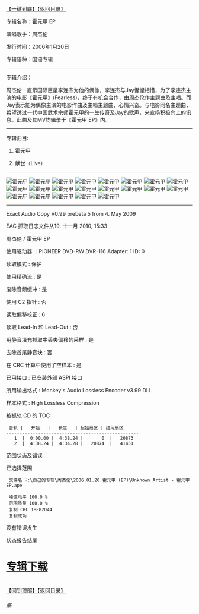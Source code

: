 [【一键到底】](#底)[【返回目录】](/README.md)

专辑名称：霍元甲 EP

演唱歌手：周杰伦

发行时间：2006年1月20日

专辑语种：国语专辑

------------
专辑介绍：

周杰伦一直示国际巨星李连杰为他的偶像，李连杰与Jay惺惺相惜，为了李连杰主演的电影《霍元甲》(Fearless)，终于有机会合作，由周杰伦作主题曲及主唱。而Jay表示能为偶像主演的电影作曲及主唱主题曲，心情兴奋。与电影同名主题曲，希望透过一代中国武术宗师霍元甲的一生传奇及Jay的歌声，来宣扬积极向上的讯息。此曲及其MV均辑录于《霍元甲 EP》内。 

------------
专辑曲目: 

01. 霍元甲

02. 献世（Live） 

------------
![霍元甲]( https://www.nsaimg.com/2020/04/18/0d8988677afe4.jpg  "霍元甲的介绍")
![霍元甲]( https://www.nsaimg.com/2020/04/18/baff2b3a423c0.jpg  "霍元甲的介绍")
![霍元甲]( https://www.nsaimg.com/2020/04/18/d18ee1ea10e3c.jpg  "霍元甲的介绍")
![霍元甲]( https://www.nsaimg.com/2020/04/18/faeab6da23cdb.jpg  "霍元甲的介绍")
![霍元甲]( https://www.nsaimg.com/2020/04/18/a67486c5d3d1e.jpg  "霍元甲的介绍")
![霍元甲]( https://www.nsaimg.com/2020/04/18/c69aad6d2ffe1.jpg  "霍元甲的介绍")
![霍元甲]( https://www.nsaimg.com/2020/04/18/336a7dcca37ba.jpg  "霍元甲的介绍")
![霍元甲]( https://www.nsaimg.com/2020/04/18/86174d5372b1b.jpg  "霍元甲的介绍")
![霍元甲]( https://www.nsaimg.com/2020/04/18/0dcbe44e542e1.jpg  "霍元甲的介绍")
![霍元甲]( https://www.nsaimg.com/2020/04/18/4ba3c52f375fc.jpg  "霍元甲的介绍")
![霍元甲]( https://www.nsaimg.com/2020/04/18/bb7f430414845.jpg  "霍元甲的介绍")
![霍元甲]( https://www.nsaimg.com/2020/04/18/f0b82cccff568.jpg  "霍元甲的介绍")
![霍元甲]( https://www.nsaimg.com/2020/04/18/cb4e2d666e34b.jpg  "霍元甲的介绍")
![霍元甲]( https://www.nsaimg.com/2020/04/18/f246733480829.jpg  "霍元甲的介绍")
![霍元甲]( https://www.nsaimg.com/2020/04/18/7fbb94d6bea1e.jpg  "霍元甲的介绍")
![霍元甲]( https://www.nsaimg.com/2020/04/18/84c672e43100f.jpg  "霍元甲的介绍")
![霍元甲]( https://www.nsaimg.com/2020/04/18/95590bf80bea7.jpg  "霍元甲的介绍")
![霍元甲]( https://www.nsaimg.com/2020/04/18/4cb7f67bda926.jpg  "霍元甲的介绍")
![霍元甲]( https://www.nsaimg.com/2020/04/18/1463a5f2e521a.jpg  "霍元甲的介绍")
![霍元甲]( https://www.nsaimg.com/2020/04/18/0b4f22908faac.jpg  "霍元甲的介绍")
![霍元甲]( https://www.nsaimg.com/2020/04/18/d6cba8e7e18fb.jpg  "霍元甲的介绍")

------------
Exact Audio Copy V0.99 prebeta 5 from 4. May 2009

EAC 抓取日志文件从19. 十一月 2010, 15:33

周杰伦 / 霍元甲  EP

使用驱动器  ：PIONEER DVD-RW  DVR-116   Adapter: 1  ID: 0

读取模式     : 保护

使用精确流   : 是

废除音频缓冲 : 是

使用 C2 指针 : 否

读取偏移校正                   : 6

读取 Lead-In 和 Lead-Out       : 否

用静音填充抓取中丢失偏移的采样 : 是

去除首尾静音块                 : 否

在 CRC 计算中使用了空样本      : 是

已用接口                       : 已安装外部 ASPI 接口

所用输出格式 : Monkey's Audio Lossless Encoder v3.99 DLL

样本格式     : High Lossless Compression


被抓轨 CD 的 TOC

     音轨 |   开始   |   长度   | 起始扇区 | 结尾扇区 
    --------------------------------------------------
       1  |  0:00.00 |  4:38.24 |       0  |   20873  
       2  |  4:38.24 |  4:34.28 |   20874  |   41451  


范围状态及错误

已选择范围

     文件名 H:\自己的专辑\周杰伦\2006.01.20.霍元甲 (EP)\Unknown Artist - 霍元甲  EP.ape

     峰值电平 100.0 %
     范围质量 100.0 %
     复制 CRC 1BF82D44
     复制成功

没有错误发生

状态报告结尾

# [专辑下载]( https://474b.com/file/25713053-438125420)
<br>[【回到顶部】](#readme)[【返回目录】](/README.md)
###### 底
